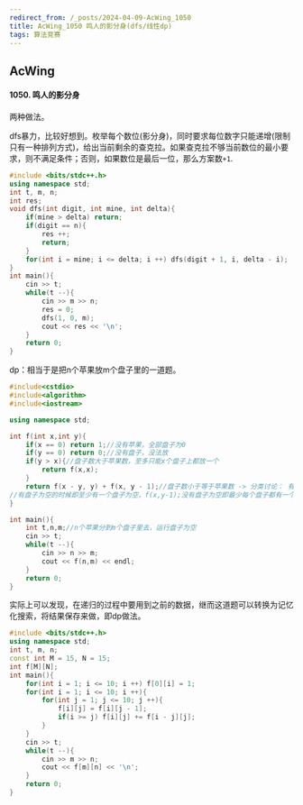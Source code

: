 ```yaml
---
redirect_from: /_posts/2024-04-09-AcWing_1050
title: AcWing_1050 鸣人的影分身(dfs/线性dp)
tags: 算法竞赛
---
```


## AcWing

#### 1050. 鸣人的影分身

两种做法。

dfs暴力，比较好想到。枚举每个数位(影分身)，同时要求每位数字只能递增(限制只有一种排列方式)，给出当前剩余的查克拉。如果查克拉不够当前数位的最小要求，则不满足条件；否则，如果数位是最后一位，那么方案数`+1`.

```cpp
#include <bits/stdc++.h>
using namespace std;
int t, m, n;
int res;
void dfs(int digit, int mine, int delta){
    if(mine > delta) return;
    if(digit == n){
        res ++; 
        return;
    }
    for(int i = mine; i <= delta; i ++) dfs(digit + 1, i, delta - i);
}
int main(){
    cin >> t;
    while(t --){
        cin >> m >> n;
        res = 0;
        dfs(1, 0, m);
        cout << res << '\n';
    }
    return 0;
}
```

dp：相当于是把n个苹果放m个盘子里的一道题。

```cpp
#include<cstdio>
#include<algorithm>
#include<iostream>

using namespace std;

int f(int x,int y){
    if(x == 0) return 1;//没有苹果，全部盘子为0
    if(y == 0) return 0;//没有盘子，没法放
    if(y > x){//盘子数大于苹果数，至多只能x个盘子上都放一个 
        return f(x,x);
    }
    return f(x - y, y) + f(x, y - 1);//盘子数小于等于苹果数 -> 分类讨论： 有盘子为空，没有盘子为空
//有盘子为空的时候即至少有一个盘子为空，f(x,y-1);没有盘子为空即最少每个盘子都有一个,f(x-y,y)     
}

int main(){
    int t,n,m;//n个苹果分到m个盘子里去，运行盘子为空 
    cin >> t;
    while(t --){
        cin >> n >> m;
        cout << f(n,m) << endl;
    }
    return 0;
}
```

实际上可以发现，在递归的过程中要用到之前的数据，继而这道题可以转换为记忆化搜索，将结果保存来做，即dp做法。

```cpp
#include <bits/stdc++.h>
using namespace std;
int t, m, n;
const int M = 15, N = 15;
int f[M][N];
int main(){
    for(int i = 1; i <= 10; i ++) f[0][i] = 1;
    for(int i = 1; i <= 10; i ++){
        for(int j = 1; j <= 10; j ++){
            f[i][j] = f[i][j - 1];
            if(i >= j) f[i][j] += f[i - j][j];
        }
    }
    cin >> t;
    while(t --){
        cin >> m >> n;
        cout << f[m][n] << '\n';
    }
    return 0;
}
```
